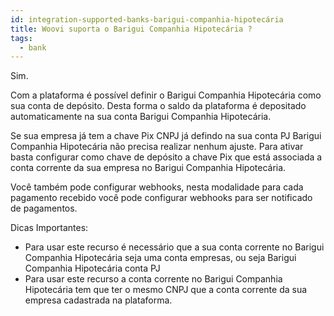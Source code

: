 ```yaml
---
id: integration-supported-banks-barigui-companhia-hipotecária
title: Woovi suporta o Barigui Companhia Hipotecária ?
tags:
  - bank
---
```


Sim.

Com a plataforma é possível definir o Barigui Companhia Hipotecária como sua conta de depósito. Desta forma o saldo da plataforma é depositado automaticamente na sua conta Barigui Companhia Hipotecária.

Se sua empresa já tem a chave Pix CNPJ já defindo na sua conta PJ Barigui Companhia Hipotecária não precisa realizar nenhum ajuste. Para ativar basta configurar como chave de depósito a chave Pix que está associada a conta corrente da sua empresa no Barigui Companhia Hipotecária.

Você também pode configurar webhooks, nesta modalidade para cada pagamento recebido você pode configurar webhooks para ser notificado de pagamentos.

Dicas Importantes:

- Para usar este recurso é necessário que a sua conta corrente no Barigui Companhia Hipotecária seja uma conta empresas, ou seja Barigui Companhia Hipotecária conta PJ
- Para usar este recurso a conta corrente no Barigui Companhia Hipotecária tem que ter o mesmo CNPJ que a conta corrente da sua empresa cadastrada na plataforma.
